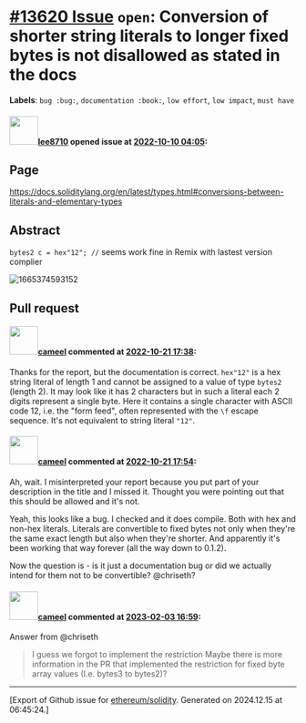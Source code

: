 # [\#13620 Issue](https://github.com/ethereum/solidity/issues/13620) `open`: Conversion of shorter string literals to longer fixed bytes is not disallowed as stated in the docs
**Labels**: `bug :bug:`, `documentation :book:`, `low effort`, `low impact`, `must have`


#### <img src="https://avatars.githubusercontent.com/u/11495469?v=4" width="50">[lee8710](https://github.com/lee8710) opened issue at [2022-10-10 04:05](https://github.com/ethereum/solidity/issues/13620):

## Page

https://docs.soliditylang.org/en/latest/types.html#conversions-between-literals-and-elementary-types

## Abstract
`bytes2 c = hex"12"; //` seems work fine in Remix with lastest version complier

![1665374593152](https://user-images.githubusercontent.com/11495469/194797804-8e4a7f20-0ca4-4db5-95b0-1d5edab8ee65.png)

## Pull request

<!--Please link to your pull request which resolves this issue.-->


#### <img src="https://avatars.githubusercontent.com/u/137030?v=4" width="50">[cameel](https://github.com/cameel) commented at [2022-10-21 17:38](https://github.com/ethereum/solidity/issues/13620#issuecomment-1287256734):

Thanks for the report, but the documentation is correct. `hex"12"` is a hex string literal of length 1 and cannot be assigned to a value of type `bytes2` (length 2). It may look like it has 2 characters but in such a literal each 2 digits represent a single byte. Here it contains a single character with ASCII code 12, i.e. the "form feed", often represented with the `\f` escape sequence. It's not equivalent to string literal `"12"`.

#### <img src="https://avatars.githubusercontent.com/u/137030?v=4" width="50">[cameel](https://github.com/cameel) commented at [2022-10-21 17:54](https://github.com/ethereum/solidity/issues/13620#issuecomment-1287271206):

Ah, wait. I misinterpreted your report because you put part of your description in the title and I missed it. Thought you were pointing out that this should be allowed and it's not.

Yeah, this looks like a bug. I checked and it does compile. Both with hex and non-hex literals. Literals are convertible to fixed bytes not only when they're the same exact length but also when they're shorter. And apparently it's been working that way forever (all the way down to 0.1.2).

Now the question is - is it just a documentation bug or did we actually intend for them not to be convertible? @chriseth?

#### <img src="https://avatars.githubusercontent.com/u/137030?v=4" width="50">[cameel](https://github.com/cameel) commented at [2023-02-03 16:59](https://github.com/ethereum/solidity/issues/13620#issuecomment-1416144099):

Answer from @chriseth 
> I guess we forgot to implement the restriction
> Maybe there is more information in the PR that implemented the restriction for fixed byte array values (I.e. bytes3 to bytes2)?


-------------------------------------------------------------------------------



[Export of Github issue for [ethereum/solidity](https://github.com/ethereum/solidity). Generated on 2024.12.15 at 06:45:24.]
